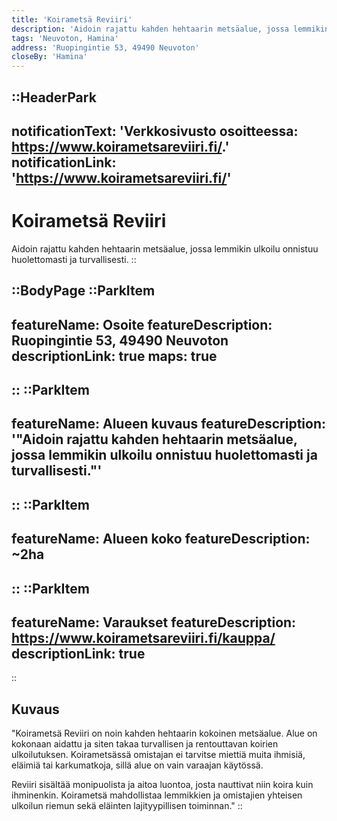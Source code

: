 ```yaml
---
title: 'Koirametsä Reviiri'
description: 'Aidoin rajattu kahden hehtaarin metsäalue, jossa lemmikin ulkoilu onnistuu huolettomasti ja turvallisesti.'
tags: 'Neuvoton, Hamina'
address: 'Ruopingintie 53, 49490 Neuvoton'
closeBy: 'Hamina'
---
```


::HeaderPark
---
notificationText: 'Verkkosivusto osoitteessa: https://www.koirametsareviiri.fi/.'
notificationLink: 'https://www.koirametsareviiri.fi/'
---
# Koirametsä Reviiri
Aidoin rajattu kahden hehtaarin metsäalue, jossa lemmikin ulkoilu onnistuu huolettomasti ja turvallisesti.
::

::BodyPage
::ParkItem
---
featureName: Osoite
featureDescription: Ruopingintie 53, 49490 Neuvoton
descriptionLink: true
maps: true
---
::
::ParkItem
---
featureName: Alueen kuvaus
featureDescription: '"Aidoin rajattu kahden hehtaarin metsäalue, jossa lemmikin ulkoilu onnistuu huolettomasti ja turvallisesti."'
---
::
::ParkItem
---
featureName: Alueen koko
featureDescription: ~2ha
---
::
::ParkItem
---
featureName: Varaukset
featureDescription: https://www.koirametsareviiri.fi/kauppa/
descriptionLink: true
---
::
## Kuvaus
"Koirametsä Reviiri on noin kahden hehtaarin kokoinen metsäalue. Alue on kokonaan aidattu ja siten takaa turvallisen ja rentouttavan koirien ulkoilutuksen. Koirametsässä omistajan ei tarvitse miettiä muita ihmisiä, eläimiä tai karkumatkoja, sillä alue on vain varaajan käytössä. 

Reviiri sisältää monipuolista ja aitoa luontoa, josta nauttivat niin koira kuin ihminenkin. Koirametsä mahdollistaa lemmikkien ja omistajien yhteisen ulkoilun riemun sekä eläinten lajityypillisen toiminnan."
::
